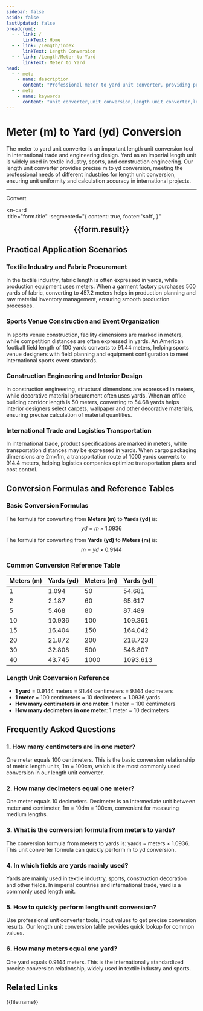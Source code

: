 ```yaml
---
sidebar: false
aside: false
lastUpdated: false
breadcrumb:
  - - link: /
      linkText: Home
  - - link: /Length/index
      linkText: Length Conversion
  - - link: /Length/Meter-to-Yard
      linkText: Meter to Yard
head:
  - - meta
    - name: description
      content: "Professional meter to yard unit converter, providing precise length unit conversion. Supports fast m to yd conversion, includes detailed conversion tables and practical application scenarios. Suitable for textile, sports, construction and other fields' length unit conversion needs."
  - - meta
    - name: keywords
      content: "unit converter,unit conversion,length unit converter,length unit conversion,dimension conversion,length unit conversion,length unit conversion table,how many centimeters in a meter,how many decimeters equal one meter,meter,how many centimeters in a meter,how many centimeters in a decimeter,meter,meter in English,meter unit,m unit,decimeter,meter,how many centimeters equal one meter,meter,1m equals how many cm,one meter,meter and centimeter conversion,m unit,what is k unit,how many centimeters equal one meter,m is what unit,what is 1m,1 meter equals how many centimeters,m,yard,yd,meter to yard,imperial unit,textile unit"
---
```

# Meter (m) to Yard (yd) Conversion

The meter to yard unit converter is an important length unit conversion tool in international trade and engineering design. Yard as an imperial length unit is widely used in textile industry, sports, and construction engineering. Our length unit converter provides precise m to yd conversion, meeting the professional needs of different industries for length unit conversion, ensuring unit uniformity and calculation accuracy in international projects.

---
<script setup>
import { onMounted, reactive, inject, ref } from 'vue'
import { NButton, NForm, NFormItem, NInput, NInputNumber, NSelect, NCard, useMessage,NGrid ,NGi } from 'naive-ui'
import { defineClientComponent } from 'vitepress'
import { Length } from '../files';
const seoKey = ['unit converter','unit conversion','length unit converter','length unit conversion','dimension conversion','length unit conversion','length unit conversion table','how many centimeters in a meter','how many decimeters equal one meter','meter','how many centimeters in a meter','how many centimeters in a decimeter','meter','meter in English','meter unit','m unit','decimeter','meter','how many centimeters equal one meter','meter','1m equals how many cm','one meter','meter and centimeter conversion','m unit','what is k unit','how many centimeters equal one meter','m is what unit','what is 1m','1 meter equals how many centimeters','m','yard','yd','meter to yard','imperial unit','textile unit']
const convert = inject('convert')

const form = reactive({
  number: null,
  result: '',
  title:'Meter (m) to Yard (yd) Conversion',
})

const convertHandler = () => {
  if (form.number !== null && !isNaN(form.number)) {
    const convertedValue = parseFloat(form.number) * 1.0936
    form.result = `${form.number}m = ${convertedValue.toFixed(4)}yd`
  } else {
    form.result = 'Please enter a valid number.'
  }
}
</script>

<n-form size="large" :model="form">
  <n-form-item label="Meters (m)">
    <n-input-number v-model:value="form.number" placeholder="Enter meters" style="width: 100%" />
  </n-form-item>
  <n-form-item>
    <n-button type="info" @click="convertHandler" block>Convert</n-button>
  </n-form-item>
</n-form>

<n-card  
  :title="form.title"
  :segmented="{
    content: true,
    footer: 'soft',
  }"
>
  <div  style="text-align:center;font-size:20px;">
    <strong>{{form.result}}</strong>
  </div>
    <template #footer>
    <div>
      <span v-for="item of seoKey">{{item}}, </span>
    </div>
  </template>
</n-card>

## Practical Application Scenarios

### Textile Industry and Fabric Procurement
In the textile industry, fabric length is often expressed in yards, while production equipment uses meters. When a garment factory purchases 500 yards of fabric, converting to 457.2 meters helps in production planning and raw material inventory management, ensuring smooth production processes.

### Sports Venue Construction and Event Organization
In sports venue construction, facility dimensions are marked in meters, while competition distances are often expressed in yards. An American football field length of 100 yards converts to 91.44 meters, helping sports venue designers with field planning and equipment configuration to meet international sports event standards.

### Construction Engineering and Interior Design
In construction engineering, structural dimensions are expressed in meters, while decorative material procurement often uses yards. When an office building corridor length is 50 meters, converting to 54.68 yards helps interior designers select carpets, wallpaper and other decorative materials, ensuring precise calculation of material quantities.

### International Trade and Logistics Transportation
In international trade, product specifications are marked in meters, while transportation distances may be expressed in yards. When cargo packaging dimensions are 2m×1m, a transportation route of 1000 yards converts to 914.4 meters, helping logistics companies optimize transportation plans and cost control.

## Conversion Formulas and Reference Tables

### Basic Conversion Formulas
The formula for converting from **Meters (m)** to **Yards (yd)** is:
$$ yd = m \times 1.0936 $$

The formula for converting from **Yards (yd)** to **Meters (m)** is:
$$ m = yd \times 0.9144 $$

### Common Conversion Reference Table

| Meters (m) | Yards (yd) | Meters (m) | Yards (yd) |
|------------|------------|------------|-------------|
| 1 | 1.094 | 50 | 54.681 |
| 2 | 2.187 | 60 | 65.617 |
| 5 | 5.468 | 80 | 87.489 |
| 10 | 10.936 | 100 | 109.361 |
| 15 | 16.404 | 150 | 164.042 |
| 20 | 21.872 | 200 | 218.723 |
| 30 | 32.808 | 500 | 546.807 |
| 40 | 43.745 | 1000 | 1093.613 |

### Length Unit Conversion Reference
- **1 yard** = 0.9144 meters = 91.44 centimeters = 9.144 decimeters
- **1 meter** = 100 centimeters = 10 decimeters = 1.0936 yards
- **How many centimeters in one meter**: 1 meter = 100 centimeters
- **How many decimeters in one meter**: 1 meter = 10 decimeters

## Frequently Asked Questions

### 1. How many centimeters are in one meter?
One meter equals 100 centimeters. This is the basic conversion relationship of metric length units, 1m = 100cm, which is the most commonly used conversion in our length unit converter.

### 2. How many decimeters equal one meter?
One meter equals 10 decimeters. Decimeter is an intermediate unit between meter and centimeter, 1m = 10dm = 100cm, convenient for measuring medium lengths.

### 3. What is the conversion formula from meters to yards?
The conversion formula from meters to yards is: yards = meters × 1.0936. This unit converter formula can quickly perform m to yd conversion.

### 4. In which fields are yards mainly used?
Yards are mainly used in textile industry, sports, construction decoration and other fields. In imperial countries and international trade, yard is a commonly used length unit.

### 5. How to quickly perform length unit conversion?
Use professional unit converter tools, input values to get precise conversion results. Our length unit conversion table provides quick lookup for common values.

### 6. How many meters equal one yard?
One yard equals 0.9144 meters. This is the internationally standardized precise conversion relationship, widely used in textile industry and sports.

## Related Links
<n-grid x-gap="12" :cols="2">
  <n-gi v-for="(file, index) in Length" :key="index">
    <n-button
      text
      tag="a"
      :href="file.path"
      type="info"
    >
      {{file.name}}
    </n-button>
  </n-gi>
</n-grid>